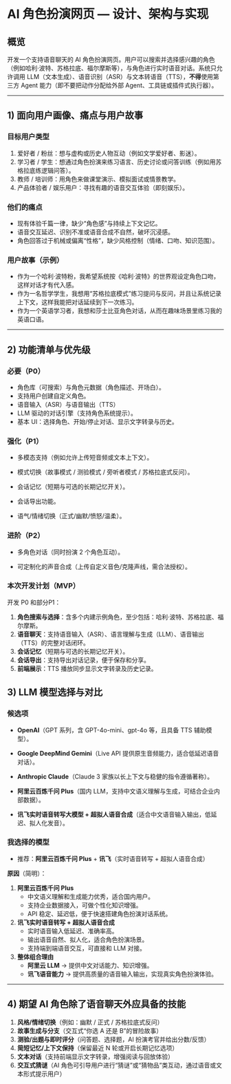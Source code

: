 #  AI 角色扮演网页 — 设计、架构与实现

## 概览

开发一个支持语音聊天的 AI 角色扮演网页。用户可以搜索并选择感兴趣的角色（例如哈利·波特、苏格拉底、福尔摩斯等），与角色进行实时语音对话。系统只允许调用 LLM（文本生成）、语音识别（ASR）与文本转语音（TTS），**不得**使用第三方 Agent 能力（即不要把动作分配给外部 Agent、工具链或插件式执行器）。

---

## 1) 面向用户画像、痛点与用户故事

### 目标用户类型

1. 爱好者 / 粉丝：想与虚构或历史人物互动（例如文学爱好者、影迷）。
2. 学习者 / 学生：想通过角色扮演来练习语言、历史讨论或问答训练（例如用苏格拉底练逻辑问答）。
3. 教师 / 培训师：用角色来做课堂演示、模拟面试或情景教学。
4. 产品体验者 / 娱乐用户：寻找有趣的语音交互体验（即刻娱乐）。

### 他们的痛点

- 现有体验千篇一律，缺少“角色感”与持续上下文记忆。
- 语音交互延迟、识别不准或语音合成不自然，破坏沉浸感。
- 角色回答过于机械或偏离“性格”，缺少风格控制（情绪、口吻、知识范围）。

### 用户故事（示例）

- 作为一个哈利·波特粉，我希望系统按《哈利·波特》的世界观设定角色口吻，这样对话才有代入感。
- 作为一名哲学学生，我想用“苏格拉底模式”练习提问与反问，并且让系统记录上下文，这样我能把对话延续到下一次练习。
- 作为一个英语学习者，我想和莎士比亚角色对话，从而在趣味场景里练习我的英语口语。

---

## 2) 功能清单与优先级

### 必要（P0）

- 角色库（可搜索）与角色元数据（角色描述、开场白）。
- 支持用户创建自定义角色。
- 语音输入（ASR）与语音输出（TTS）
- LLM 驱动的对话引擎（支持角色系统提示）。
- 基本 UI：选择角色、开始/停止对话、显示文字转录与历史。

### 强化（P1）

- 多模态支持（例如允许上传短音频或文本上下文）。

- 模式切换（故事模式 / 测验模式 / 旁听者模式 / 苏格拉底式反问）。

- 会话记忆（短期与可选的长期记忆开关）。

- 会话导出功能。

- 语气/情绪切换（正式/幽默/愤怒/温柔）。

### 进阶（P2）

- 多角色对话（同时扮演 2 个角色互动）。

- 可定制化的声音合成（上传自定义音色/克隆声线，需合法授权）。

### 本次开发计划（MVP）

开发 P0 和部分P1：

1. **角色搜索与选择**：含多个内建示例角色，至少包括：哈利·波特、苏格拉底、福尔摩斯。
2. **语音聊天**：支持语音输入（ASR）、语言理解与生成（LLM）、语音输出（TTS）的完整对话闭环。
3. **会话记忆**（短期与可选的长期记忆开关）。
4. **会话导出**：支持导出对话记录，便于保存和分享。
5. **前端展示**：TTS 播放同步显示文字转录及历史记录。

## 3) LLM 模型选择与对比

### 候选项

- **OpenAI**（GPT 系列，含 GPT-4o-mini、gpt-4o 等，且具备 TTS 辅助模型）。

- **Google DeepMind Gemini**（Live API 提供原生音频能力，适合低延迟语音对话）。

- **Anthropic Claude**（Claude 3 家族以长上下文与稳健的指令遵循著称）。

- **阿里云百炼千问 Plus**（国内 LLM，支持中文语义理解与生成，可结合企业内部数据）。

- **讯飞实时语音转写大模型 + 超拟人语音合成**（适合中文语音输入输出，低延迟、拟人化发音）。

### 我选择的模型

- 推荐：**阿里云百炼千问 Plus** + **讯飞**（实时语音转写 + 超拟人语音合成）

**原因**（简明）：

1. **阿里云百炼千问 Plus**
   - 中文语义理解和生成能力优秀，适合国内用户。
   - 支持企业数据接入，可做个性化知识增强。
   - API 稳定、延迟低，便于快速搭建角色扮演对话系统。
2. **讯飞实时语音转写 + 超拟人语音合成**
   - 实时语音输入低延迟、准确率高。
   - 输出语音自然、拟人化，适合角色扮演场景。
   - 支持端到端语音交互，可直接和 LLM 对接。
3. **整体组合理由**
   - **阿里云 LLM** → 提供中文对话能力、知识增强。
   - **讯飞语音能力** → 提供高质量的语音输入输出，实现真实角色扮演体验。

---

## 4) 期望 AI 角色除了语音聊天外应具备的技能

1. **风格/情绪切换**（例如：幽默 / 正式 / 苏格拉底式反问） 
2. **故事生成与分支**（交互式“你选 A 还是 B”的冒险故事）
3. **测验/出题与即时评分**（问答题、选择题，AI 扮演考官并给出分数/反馈） 
4. **简短记忆/上下文保持**（保留最近 N 轮或开启长期记忆选项）
5. **文本对话**（支持前端显示文字转录，增强阅读与回放体验）
6. **交互式猜谜**（AI 角色可引导用户进行“猜谜”或“猜物品”类互动，通过语音或文本形式提示用户）


